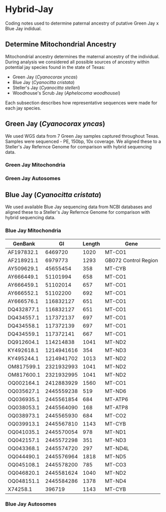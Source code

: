 # Hybrid-Jay

Coding notes used to determine paternal ancestry of putative Green Jay x Blue Jay indidual. 

## Determine Mitochondrial Ancestry
Mitochondrial ancestry determines the maternal ancestry of the individual. During analysis we considered all possible sources of ancestry within potential jay species found in the state of Texas: 
+ Green Jay (*Cyanocorax yncas*)
+ Blue Jay (*Cyanocitta cristata*)
+ Steller's Jay (*Cyanocitta stelleri*)
+ Woodhouse's Scrub Jay (*Aphelocoma woodhousei*)

Each subsection describes how representative sequences were made for each jay species.

## Green Jay (*Cyanocorax yncas*)
We used WGS data from 7 Green Jay samples captured throughout Texas. Samples were sequenced - PE, 150bp, 10x coverage. We aligned these to a Steller's Jay Refernce Genome for comparison with hybrid sequencing data.

### Green Jay Mitochondria

### Green Jay Autosomes

## Blue Jay (*Cyanocitta cristata*)
We used available Blue Jay sequencing data from NCBI databases and aligned these to a Steller's Jay Refernce Genome for comparison with hybrid sequencing data.

### Blue Jay Mitochondria

| **GenBank**    | **GI**         | **Length** | **Gene**                 |
|------------|------------|--------|----------------------|
| AF197832.1 | 6469720    | 1020   | MT-CO1               |
| AF218921.1 | 6979773    | 1293   | GB072 Control Region |
| AY509629.1 | 45655454   | 358    | MT-CYB               |
| AY666449.1 | 51101994   | 658    | MT-CO1               |
| AY666459.1 | 51102014   | 657    | MT-CO1               |
| AY666552.1 | 51102200   | 692    | MT-CO1               |
| AY666576.1 | 116832127  | 651    | MT-CO1               |
| DQ432877.1 | 116832127  | 651    | MT-CO1               |
| DQ434557.1 | 117372137  | 697    | MT-CO1               |
| DQ434558.1 | 117372139  | 697    | MT-CO1               |
| DQ434559.1 | 117372141  | 667    | MT-CO1               |
| DQ912604.1 | 114214838  | 1041   | MT-ND2               |
| KY492618.1 | 1214941616 | 354    | MT-ND3               |
| KY495244.1 | 1214941702 | 1013   | MT-ND2               |
| OM817599.1 | 2321932993 | 1041   | MT-ND2               |
| OM817600.1 | 2321932995 | 1041   | MT-ND2               |
| OQ002164.1 | 2412883929 | 1560   | MT-CO1               |
| OQ035627.1 | 2445559238 | 519    | MT-ND6               |
| OQ036935.1 | 2445561854 | 684    | MT-ATP6              |
| OQ038053.1 | 2445564090 | 168    | MT-ATP8              |
| OQ038973.1 | 2445565930 | 684    | MT-CO2               |
| OQ039913.1 | 2445567810 | 1143   | MT-CYB               |
| OQ041035.1 | 2445570054 | 978    | MT-ND1               |
| OQ042157.1 | 2445572298 | 351    | MT-ND3               |
| OQ043368.1 | 2445574720 | 297    | MT-ND4L              |
| OQ044490.1 | 2445576964 | 1818   | MT-ND5               |
| OQ045108.1 | 2445578200 | 785    | MT-CO3               |
| OQ046820.1 | 2445581624 | 1040   | MT-ND2               |
| OQ048151.1 | 2445584286 | 1378   | MT-ND4               |
| X74258.1   | 396719     | 1143   | MT-CYB               |

### Blue Jay Autosomes



